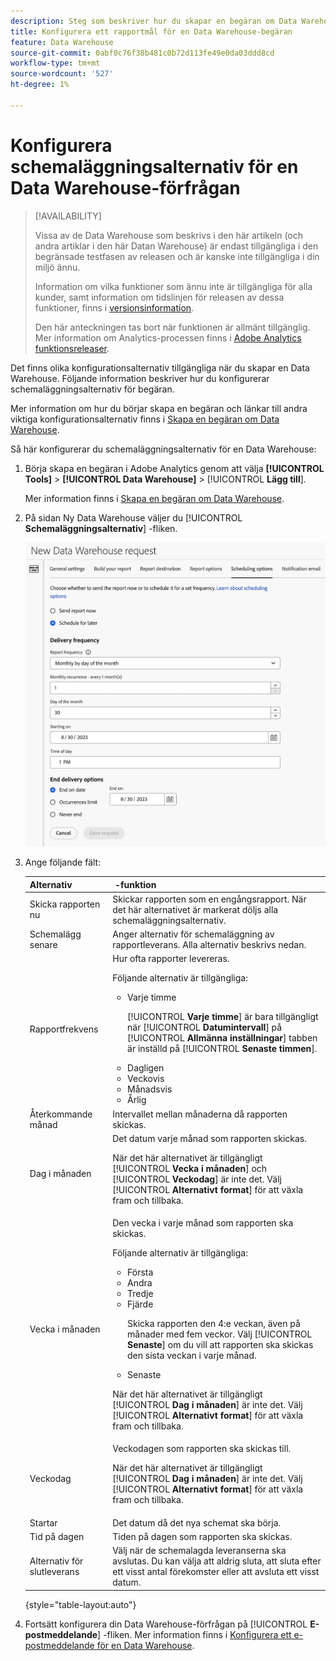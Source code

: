 ```yaml
---
description: Steg som beskriver hur du skapar en begäran om Data Warehouse.
title: Konfigurera ett rapportmål för en Data Warehouse-begäran
feature: Data Warehouse
source-git-commit: 0abf0c76f38b481c0b72d113fe49e0da03ddd8cd
workflow-type: tm+mt
source-wordcount: '527'
ht-degree: 1%

---
```


# Konfigurera schemaläggningsalternativ för en Data Warehouse-förfrågan

>[!AVAILABILITY]
>
>Vissa av de Data Warehouse som beskrivs i den här artikeln (och andra artiklar i den här Datan Warehouse) är endast tillgängliga i den begränsade testfasen av releasen och är kanske inte tillgängliga i din miljö ännu.
>
>Information om vilka funktioner som ännu inte är tillgängliga för alla kunder, samt information om tidslinjen för releasen av dessa funktioner, finns i [versionsinformation](/help/release-notes/latest.md).
>
>Den här anteckningen tas bort när funktionen är allmänt tillgänglig. Mer information om Analytics-processen finns i [Adobe Analytics funktionsreleaser](/help/release-notes/releases.md).

Det finns olika konfigurationsalternativ tillgängliga när du skapar en Data Warehouse. Följande information beskriver hur du konfigurerar schemaläggningsalternativ för begäran.

Mer information om hur du börjar skapa en begäran och länkar till andra viktiga konfigurationsalternativ finns i [Skapa en begäran om Data Warehouse](/help/export/data-warehouse/create-request/t-dw-create-request.md).

Så här konfigurerar du schemaläggningsalternativ för en Data Warehouse:

1. Börja skapa en begäran i Adobe Analytics genom att välja **[!UICONTROL Tools]** > **[!UICONTROL Data Warehouse]** > [!UICONTROL **Lägg till**].

   Mer information finns i [Skapa en begäran om Data Warehouse](/help/export/data-warehouse/create-request/t-dw-create-request.md).

1. På sidan Ny Data Warehouse väljer du [!UICONTROL **Schemaläggningsalternativ**] -fliken.

   ![Målflik för rapport](assets/dw-scheduling-options.png) <!-- update screenshot -->

1. Ange följande fält:

   | Alternativ |  -funktion |
   |---------|----------|
   | Skicka rapporten nu | Skickar rapporten som en engångsrapport. När det här alternativet är markerat döljs alla schemaläggningsalternativ. |
   | Schemalägg senare | Anger alternativ för schemaläggning av rapportleverans. Alla alternativ beskrivs nedan. |
   | Rapportfrekvens | Hur ofta rapporter levereras. <p>Följande alternativ är tillgängliga:</p><ul><li>Varje timme</li><p>[!UICONTROL **Varje timme**] är bara tillgängligt när [!UICONTROL **Datumintervall**] på [!UICONTROL **Allmänna inställningar**] tabben är inställd på [!UICONTROL **Senaste timmen**].</p><li>Dagligen</li><li>Veckovis</li><li>Månadsvis</li><li>Årlig</li></ul>  <!-- Is this valid? Was in the old docs: "To schedule Data Warehouse requests for Daily, Weekly, Monthly, or Yearly, make sure *Preset* is correctly selected" --> |
   | Återkommande månad | Intervallet mellan månaderna då rapporten skickas. |
   | Dag i månaden | Det datum varje månad som rapporten skickas.<p>När det här alternativet är tillgängligt [!UICONTROL **Vecka i månaden**] och [!UICONTROL **Veckodag**] är inte det. Välj [!UICONTROL **Alternativt format**] för att växla fram och tillbaka. </p> |
   | Vecka i månaden | Den vecka i varje månad som rapporten ska skickas. <p>Följande alternativ är tillgängliga:</p><ul><li>Första</li><li>Andra</li><li>Tredje</li><li>Fjärde</li><p>Skicka rapporten den 4:e veckan, även på månader med fem veckor. Välj [!UICONTROL **Senaste**] om du vill att rapporten ska skickas den sista veckan i varje månad.</p><li>Senaste</li></ul><p>När det här alternativet är tillgängligt [!UICONTROL **Dag i månaden**] är inte det. Välj [!UICONTROL **Alternativt format**] för att växla fram och tillbaka. </p> |
   | Veckodag | Veckodagen som rapporten ska skickas till. <p>När det här alternativet är tillgängligt [!UICONTROL **Dag i månaden**] är inte det. Välj [!UICONTROL **Alternativt format**] för att växla fram och tillbaka. </p> |
   | Startar | Det datum då det nya schemat ska börja. |
   | Tid på dagen | Tiden på dagen som rapporten ska skickas. |
   | Alternativ för slutleverans | Välj när de schemalagda leveranserna ska avslutas. Du kan välja att aldrig sluta, att sluta efter ett visst antal förekomster eller att avsluta ett visst datum. |

   {style="table-layout:auto"}

1. Fortsätt konfigurera din Data Warehouse-förfrågan på [!UICONTROL **E-postmeddelande**] -fliken. Mer information finns i [Konfigurera ett e-postmeddelande för en Data Warehouse](/help/export/data-warehouse/create-request/dw-request-email.md).

